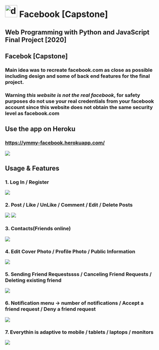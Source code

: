 # <img src="https://i.imgur.com/lNlSYJW.png" alt="drawing" width="40px"/> Facebook [Capstone]


## Web Programming with Python and JavaScript Final Project [2020]
## Facebok [Capstone]
### Main idea was to recreate facebook.com as close as possible including design and some of back end features for the final project.
### **Warning** ***this website is not the real facebook***, for safety purposes do not use your real credentials from your facebook account since this website does not obtain the same security level as facebook.com


## Use the app on Heroku
### https://ymmy-facebook.herokuapp.com/
![](https://i.imgur.com/XERO5rM.png)

## Usage & Features

### 1. Log In / Register
![](https://i.imgur.com/nbs5wiU.png)

### 2. Post / Like / UnLike / Comment / Edit / Delete  Posts
![](https://i.imgur.com/o42WJB4.png)
![](https://i.imgur.com/0mRulvm.png)


### 3. Contacts(Friends online)
![](https://i.imgur.com/WmNhR0C.png)

### 4. Edit Cover Photo / Profile Photo / Public Information
![](https://i.imgur.com/AczmUeR.png)

### 5. Sending Friend Requestssss / Canceling Friend Requests / Deleting existing friend
![](https://i.imgur.com/xsNxpmj.png)

### 6. Notification menu -> number of notifications / Accept a friend request / Deny a friend request
![](https://i.imgur.com/tuakPvY.png)

### 7. Everythin is adaptive to mobile / tablets / laptops / monitors
![](https://i.imgur.com/N40g1EQ.png)

